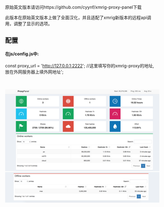 原始英文版本请访问https://github.com/cyynf/xmrig-proxy-panel下载

此版本在原始英文版本上做了全面汉化，并且适配了xmrig新版本的远程api调用，调整了显示的选项。

## 配置 ##
#### 在js/config.js中: ####
const proxy_url = 'http://127.0.0.1:2222'; //这里填写你的xmrig-proxy的地址, 放在外网服务器上填外网地址';

<br><br>
![Image text](https://github.com/cyynf/proxypanel/blob/master/img/image1.png)
![Image text](https://github.com/cyynf/proxypanel/blob/master/img/image2.png)
